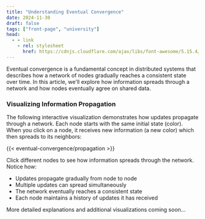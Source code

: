 ```yaml
---
title: "Understanding Eventual Convergence"
date: 2024-11-30
draft: false
tags: ["front-page", "university"]
head:
  - - link
    - rel: stylesheet
      href: https://cdnjs.cloudflare.com/ajax/libs/font-awesome/5.15.4/css/all.min.css
---
```


Eventual convergence is a fundamental concept in distributed systems that describes how a network of
nodes gradually reaches a consistent state over time. In this article, we'll explore how information
spreads through a network and how nodes eventually agree on shared data.

### Visualizing Information Propagation

The following interactive visualization demonstrates how updates propagate through a network. Each
node starts with the same initial state (color). When you click on a node, it receives new
information (a new color) which then spreads to its neighbors:

{{< eventual-convergence/propagation >}}

Click different nodes to see how information spreads through the network. Notice how:

- Updates propagate gradually from node to node
- Multiple updates can spread simultaneously
- The network eventually reaches a consistent state
- Each node maintains a history of updates it has received

More detailed explanations and additional visualizations coming soon...
